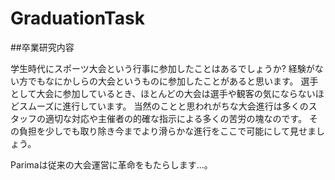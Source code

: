 # GraduationTask

##卒業研究内容

学生時代にスポーツ大会という行事に参加したことはあるでしょうか?
  経験がない方でもなにかしらの大会というものに参加したことがあると思います。
  選手として大会に参加しているとき、ほとんどの大会は選手や観客の気にならないほどスムーズに進行しています。
  当然のことと思われがちな大会進行は多くのスタッフの適切な対応や主催者の的確な指示による多くの苦労の塊なのです。
  その負担を少しでも取り除き今までより滑らかな進行をここで可能にして見せましょう。

Parimaは従来の大会運営に革命をもたらします...。
